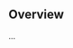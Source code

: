 <!-- Note: Please must use one of our issue templates to file an issue! 🛑 -->
<!-- 👉 https://github.com/JoshuaKGoldberg/JoshuaKGoldberg/issues/new/choose 👈 -->
<!-- **Issues that should have been filed with a template will be closed without action, and we will ask you to use a template.** -->

<!-- This blank issue template is only for issues that don't fit any of the templates. -->

## Overview

...
